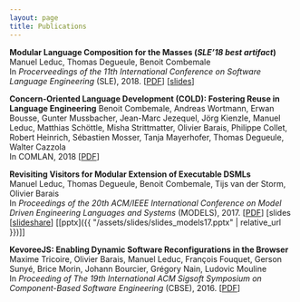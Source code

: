 ```yaml
---
layout: page
title: Publications
---
```


**Modular Language Composition for the Masses (*SLE’18 best artifact*)**  
Manuel Leduc, Thomas Degueule, Benoit Combemale  
In *Procerveedings of the 11th International Conference on Software Language Engineering* (SLE), 2018. \[[PDF](https://hal.inria.fr/hal-01890446/document)\] \[[slides](https://fr.slideshare.net/ManuelLeduc/modular-language-composition-for-the-masses)\]

**Concern-Oriented Language Development (COLD): Fostering Reuse in Language Engineering**
Benoit Combemale, Andreas Wortmann, Erwan Bousse, Gunter Mussbacher, Jean-Marc Jezequel, Jörg Kienzle, Manuel Leduc, Matthias Schöttle, Misha Strittmatter, Olivier Barais, Philippe Collet, Robert Heinrich, Sébastien Mosser, Tanja Mayerhofer, Thomas Degueule, Walter Cazzola  
In COMLAN, 2018 \[[PDF](https://hal.archives-ouvertes.fr/hal-01803008/document)\]

**Revisiting Visitors for Modular Extension of Executable DSMLs**  
Manuel Leduc, Thomas Degueule, Benoit Combemale, Tijs van der Storm, Olivier Barais  
In *Proceedings of the 20th ACM/IEEE International Conference on Model Driven Engineering Languages and Systems* (MODELS), 2017. \[[PDF](https://hal.inria.fr/hal-01568169/document)\] \[slides \[[slideshare](https://www.slideshare.net/ManuelLeduc/revisiting-visitors-for-modular-extension-of-executable-dsmls)\] \[[pptx]({{ "/assets/slides/slides_models17.pptx" | relative_url }})\]\]


**KevoreeJS: Enabling Dynamic Software Reconfigurations in the Browser**  
Maxime Tricoire, Olivier Barais, Manuel Leduc, François Fouquet, Gerson Sunyé, Brice Morin, Johann Bourcier, Grégory Nain, Ludovic Mouline  
In *Proceeding of The 19th International ACM Sigsoft Symposium on Component-Based Software Engineering* (CBSE), 2016. \[[PDF](https://hal.inria.fr/hal-01354997/document)\]
